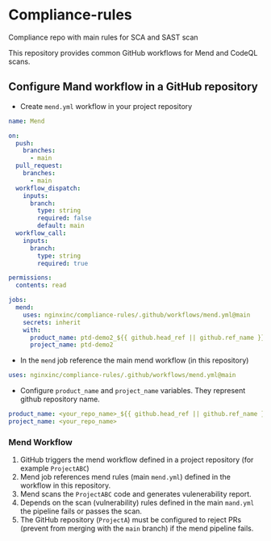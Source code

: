 # Compliance-rules

Compliance repo with main rules for SCA and SAST scan

This repository provides common GitHub workflows for Mend and CodeQL scans.

## Configure Mand workflow in a GitHub repository

- Create `mend.yml` workflow in your project repository

```yaml
name: Mend

on:
  push:
    branches:
      - main
  pull_request:
    branches:
      - main
  workflow_dispatch:
    inputs:
      branch:
        type: string
        required: false
        default: main
  workflow_call:
    inputs:
      branch:
        type: string
        required: true

permissions:
  contents: read

jobs:
  mend:
    uses: nginxinc/compliance-rules/.github/workflows/mend.yml@main
    secrets: inherit
    with:
      product_name: ptd-demo2_${{ github.head_ref || github.ref_name }}
      project_name: ptd-demo2
```

- In the `mend` job reference the main mend workflow (in this repository)

```yaml
uses: nginxinc/compliance-rules/.github/workflows/mend.yml@main
```

- Configure `product_name` and `project_name` variables. They represent github repository name.

```yaml
product_name: <your_repo_name>_${{ github.head_ref || github.ref_name }}
project_name: <your_repo_name>
```

### Mend Workflow

1. GitHub triggers the mend workflow defined in a project repository (for example `ProjectABC`)
1. Mend job references mend rules (main `mend.yml`) defined in the workflow in this repository.
1. Mend scans the `ProjectABC` code and generates vulenerability report.
1. Depends on the scan (vulnerability) rules defined in the main `mand.yml` the pipeline fails or passes the scan.
1. The GitHub repository (`ProjectA`) must be configured to reject PRs (prevent from merging with the `main` branch) if the mend pipeline fails.  
